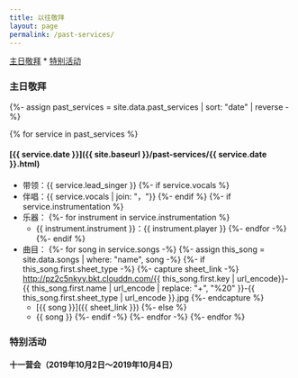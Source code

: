 ```yaml
---
title: 以往敬拜
layout: page
permalink: /past-services/
---
```


[主日敬拜](#主日敬拜) * [特别活动](#特别活动)


### 主日敬拜

{%- assign past_services = site.data.past_services | sort: "date" | reverse -%}

{% for service in past_services %}

#### [{{ service.date }}]({{ site.baseurl }}/past-services/{{ service.date }}.html)

+ 带领：{{ service.lead_singer }}
{%- if service.vocals %}
+ 伴唱：{{ service.vocals | join: "，"}}
{%- endif %}
{%- if service.instrumentation %}
+ 乐器：
{%- for instrument in service.instrumentation %}
    - {{ instrument.instrument }}：{{ instrument.player }}
{%- endfor -%}
{%- endif %}
+ 曲目：
{%- for song in service.songs -%}
{%- assign this_song = site.data.songs | where: "name", song -%}
{%- if this_song.first.sheet_type -%}
    {%- capture sheet_link -%}
        http://pz2c5nkyy.bkt.clouddn.com/{{ this_song.first.key | url_encode}}-{{ this_song.first.name | url_encode | replace: "+", "%20" }}-{{ this_song.first.sheet_type | url_encode }}.jpg
    {%- endcapture %}
    - [{{ song }}]({{ sheet_link }})
{%- else %}
    - {{ song }}
{%- endif -%}
{%- endfor -%}
{%- endfor %}

### 特别活动

#### 十一营会（2019年10月2日～2019年10月4日）
